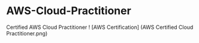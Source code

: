 # AWS-Cloud-Practitioner
Certified AWS Cloud Practitioner
! [AWS Certification] (AWS Certified Cloud Practitioner.png)
